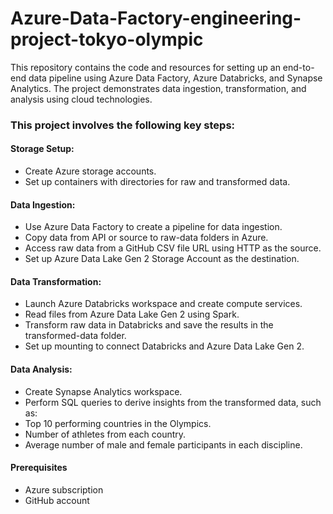 # Azure-Data-Factory-engineering-project-tokyo-olympic

This repository contains the code and resources for setting up an end-to-end data pipeline using Azure Data Factory, Azure Databricks, and Synapse Analytics. The project demonstrates data ingestion, transformation, and analysis using cloud technologies.

### This project involves the following key steps:

#### Storage Setup:

- Create Azure storage accounts.
- Set up containers with directories for raw and transformed data.

#### Data Ingestion:

- Use Azure Data Factory to create a pipeline for data ingestion.
- Copy data from API or source to raw-data folders in Azure.
- Access raw data from a GitHub CSV file URL using HTTP as the source.
- Set up Azure Data Lake Gen 2 Storage Account as the destination.

#### Data Transformation:

- Launch Azure Databricks workspace and create compute services.
- Read files from Azure Data Lake Gen 2 using Spark.
- Transform raw data in Databricks and save the results in the transformed-data folder.
- Set up mounting to connect Databricks and Azure Data Lake Gen 2.

#### Data Analysis:

- Create Synapse Analytics workspace.
- Perform SQL queries to derive insights from the transformed data, such as:
- Top 10 performing countries in the Olympics.
- Number of athletes from each country.
- Average number of male and female participants in each discipline.

#### Prerequisites
- Azure subscription
- GitHub account
